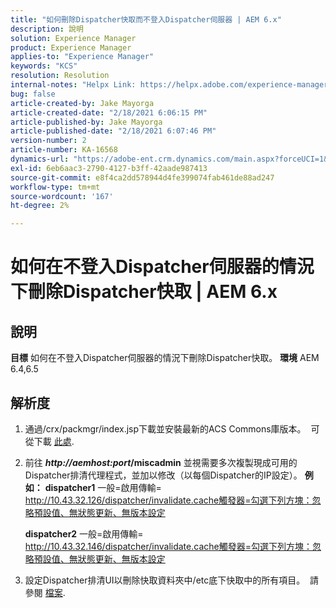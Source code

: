 ```yaml
---
title: "如何刪除Dispatcher快取而不登入Dispatcher伺服器 | AEM 6.x"
description: 說明
solution: Experience Manager
product: Experience Manager
applies-to: "Experience Manager"
keywords: "KCS"
resolution: Resolution
internal-notes: "Helpx Link: https://helpx.adobe.com/experience-manager/kb/How-to-delete-the-dispatcher-cache-without-logging-into-the-Dispatchers-AEM.html"
bug: false
article-created-by: Jake Mayorga
article-created-date: "2/18/2021 6:06:15 PM"
article-published-by: Jake Mayorga
article-published-date: "2/18/2021 6:07:46 PM"
version-number: 2
article-number: KA-16568
dynamics-url: "https://adobe-ent.crm.dynamics.com/main.aspx?forceUCI=1&pagetype=entityrecord&etn=knowledgearticle&id=b0e344fb-1372-eb11-a812-00224809aac7"
exl-id: 6eb6aac3-2790-4127-b3ff-42aade987413
source-git-commit: e8f4ca2dd578944d4fe399074fab461de88ad247
workflow-type: tm+mt
source-wordcount: '167'
ht-degree: 2%

---
```


# 如何在不登入Dispatcher伺服器的情況下刪除Dispatcher快取 | AEM 6.x

## 說明

<b>目標</b>
如何在不登入Dispatcher伺服器的情況下刪除Dispatcher快取。
<b>環境</b>
AEM 6.4,6.5


## 解析度


1. 通過/crx/packmgr/index.jsp下載並安裝最新的ACS Commons庫版本。  可從下載 [此處](https://github.com/Adobe-Consulting-Services/acs-aem-commons/releases).
2. 前往 <b>*http://aemhost:port*/miscadmin</b> 並視需要多次複製現成可用的Dispatcher排清代理程式，並加以修改（以每個Dispatcher的IP設定）。
   <b>例如：</b>
   <b>dispatcher1</b>
一般=啟用傳輸= http://10.43.32.126/dispatcher/invalidate.cache觸發器=勾選下列方塊：忽略預設值、無狀態更新、無版本設定

   <b>dispatcher2</b>
一般=啟用傳輸= http://10.43.32.146/dispatcher/invalidate.cache觸發器=勾選下列方塊：忽略預設值、無狀態更新、無版本設定
3. 設定Dispatcher排清UI以刪除快取資料夾中/etc底下快取中的所有項目。  請參閱 [檔案](https://adobe-consulting-services.github.io/acs-aem-commons/features/dispatcher-flush-ui/index.html).
